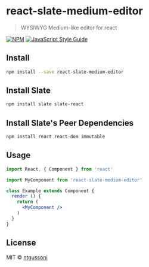 # react-slate-medium-editor

> WYSIWYG Medium-like editor for react

[![NPM](https://img.shields.io/npm/v/react-slate-medium-editor.svg)](https://www.npmjs.com/package/react-slate-medium-editor) [![JavaScript Style Guide](https://img.shields.io/badge/code_style-standard-brightgreen.svg)](https://standardjs.com)

## Install

```bash
npm install --save react-slate-medium-editor
```

## Install Slate

```bash
npm install slate slate-react
```

## Install Slate's Peer Dependencies
```bash
npm install react react-dom immutable

```

## Usage

```jsx
import React, { Component } from 'react'

import MyComponent from 'react-slate-medium-editor'

class Example extends Component {
  render () {
    return (
      <MyComponent />
    )
  }
}
```

## License

MIT © [ntgussoni](https://github.com/ntgussoni)
